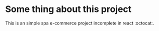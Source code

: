# Some thing about this project 
This is an simple spa e-commerce project incomplete in react :octocat:.